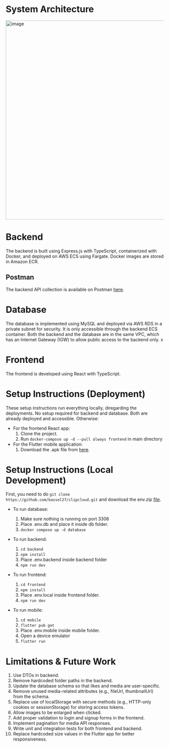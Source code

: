 # System Architecture
<img width="955" height="635" alt="image" src="https://github.com/user-attachments/assets/d20f5fab-a254-42fe-ac80-563048ac7294" />

# Backend

The backend is built using Express.js with TypeScript, containerized with Docker, and deployed on AWS ECS using Fargate. Docker images are stored in Amazon ECR.

## Postman

The backend API collection is available on Postman [here](https://grad-project-9975.postman.co/workspace/Personal~aec82f60-08b4-4964-8861-0b9414f1b7c4/collection/44435924-1bb3ce08-54bf-4cf3-9bb0-1adac6b8afd9?action=share&source=copy-link&creator=44435924).

# Database

The database is implemented using MySQL and deployed via AWS RDS in a private subnet for security. It is only accessible through the backend ECS container. Both the backend and the database are in the same VPC, which has an Internet Gateway (IGW) to allow public access to the backend only.
x
# Frontend

The frontend is developed using React with TypeScript.

# Setup Instructions (Deployment)
These setup instructions run everything locally, diregarding the deployments. No setup required for backend and database. Both are already deployed and accessible. Otherwise:
- For the frontend React app:
  1. Clone the project.
  2. Run `docker-compose up -d --pull always frontend` in main directory
- For the Flutter mobile application:
  1. Download the .apk file from [here](https://drive.google.com/drive/folders/1yyi20oIRq53Mug5WAduRbgFvfKUt1Bvn?usp=sharing).
     
# Setup Instructions (Local Development)
First, you need to do `git clone https://github.com/bassel27/clipcloud.git` and download the env.zip [file](https://drive.google.com/drive/folders/1yyi20oIRq53Mug5WAduRbgFvfKUt1Bvn?usp=sharing).
- To run database:
  1.  Make sure nothing is running on port 3306
  2.  Place .env.db and place it inside db folder.
  3.  `docker compose up -d database`
  
- To run backend:
  1. `cd backend`
  2. `npm install`
  3. Place .env.backend inside backend folder
  4. `npm run dev`
     
- To run frontend:
  1. `cd frontend`
  2. `npm install`
  3. Place .env.local inside frontend folder.
  4. `npm run dev`

- To run mobile:
  1. `cd mobile`
  2. `flutter pub get`
  3. Place .env.mobile inside mobile folder.
  4. Open a device emulator
  5. `flutter run`

# Limitations & Future Work
1.	Use DTOs in backend.
2.	Remove hardcoded folder paths in the backend.
3.	Update the database schema so that likes and media are user-specific.
4.	Remove unused media-related attributes (e.g., fileUrl, thumbnailUrl) from the schema.
5.	Replace use of localStorage with secure methods (e.g., HTTP-only cookies or sessionStorage) for storing access tokens.
6.	Allow images to be enlarged when clicked.
7.	Add proper validation to login and signup forms in the frontend.
8.	Implement pagination for media API responses.
9.	Write unit and integration tests for both frontend and backend.
10.	Replace hardcoded size values in the Flutter app for better responsiveness.
